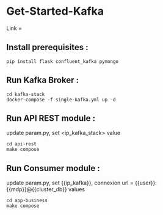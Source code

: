 # Get-Started-Kafka
Link = 

## Install prerequisites : 
    pip install flask confluent_kafka pymongo

## Run Kafka Broker :
    
    cd kafka-stack
    docker-compose -f single-kafka.yml up -d


## Run API REST module :
  update param.py, set <ip_kafka_stack> value

    cd api-rest
    make compose

## Run Consumer module :
  update param.py, set {{ip_kafka}}, connexion url = {{user}}:{{mdp}}@{{cluster_db}} values

    cd app-business
    make compose

